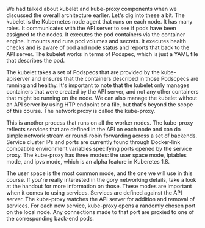 
We had talked about kubelet and kube-proxy components when we discussed the overall architecture earlier. Let's dig into these a bit. The kubelet is the Kubernetes node agent that runs on each node. It has many roles. It communicates with the API server to see if pods have been assigned to the nodes. It executes the pod containers via the container engine. It mounts and runs pod volumes and secrets. It executes health checks and is aware of pod and node status and reports that back to the API server. The kubelet works in terms of Podspec, which is just a YAML file that describes the pod.

The kubelet takes a set of Podspecs that are provided by the kube-apiserver and ensures that the containers described in those Podscpecs are running and healthy. It's important to note that the kubelet only manages containers that were created by the API server, and not any other containers that might be running on the node. We can also manage the kubelet without an API server by using HTP endpoint or a file, but that's beyond the scope of this course. The network proxy is called the kube-proxy.

This is another process that runs on all the worker nodes. The kube-proxy reflects services that are defined in the API on each node and can do simple network stream or round-robin forwarding across a set of backends. Service cluster IPs and ports are currently found through Docker-link compatible environment variables specifying ports opened by the service proxy. The kube-proxy has three modes: the user space mode, Iptables mode, and ipvs mode, which is an alpha feature in Kuberetes 1.8.

The user space is the most common mode, and the one we will use in this course. If you're really interested in the gory networking details, take a look at the handout for more information on those. These modes are important when it comes to using services. Services are defined against the API server. The kube-proxy watches the API server for addition and removal of services. For each new service, kube-proxy opens a randomly chosen port on the local node. Any connections made to that port are proxied to one of the corresponding back-end pods.
